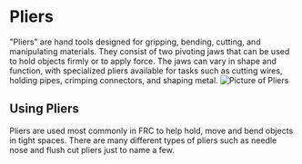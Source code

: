 # Pliers
"Pliers" are hand tools designed for gripping, bending, cutting, and manipulating materials. They consist of two pivoting jaws that can be used to hold objects firmly or to apply force. The jaws can vary in shape and function, with specialized pliers available for tasks such as cutting wires, holding pipes, crimping connectors, and shaping metal. 
![Picture of Pliers](https://cdn.discordapp.com/attachments/898001388288741426/1145621789913911316/LNPSH-6.png)
## Using Pliers
Pliers are used most commonly in FRC to help hold, move and bend objects in tight spaces. There are many different types of pliers such as needle nose and flush cut pliers just to name a few. 